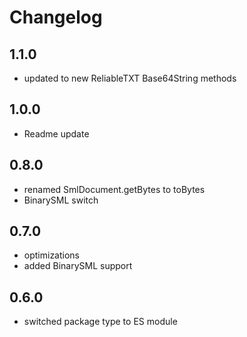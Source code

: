 ﻿# Changelog

## 1.1.0
- updated to new ReliableTXT Base64String methods

## 1.0.0
- Readme update

## 0.8.0
- renamed SmlDocument.getBytes to toBytes
- BinarySML switch

## 0.7.0
- optimizations
- added BinarySML support

## 0.6.0
- switched package type to ES module